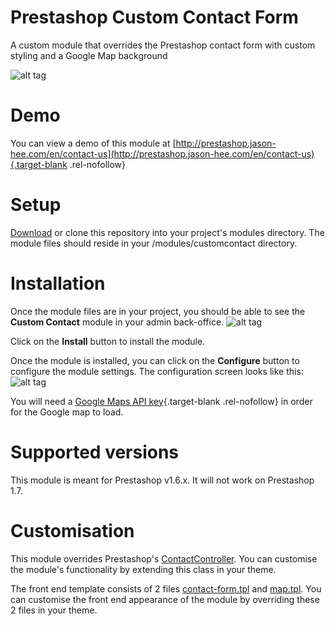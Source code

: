 # Prestashop Custom Contact Form
A custom module that overrides the Prestashop contact form with custom styling and a Google Map background

![alt tag](http://i.imgur.com/yNXH4WP.jpg)

# Demo
You can view a demo of this module at [http://prestashop.jason-hee.com/en/contact-us](http://prestashop.jason-hee.com/en/contact-us){.target-blank .rel-nofollow}

# Setup
[Download](https://github.com/jasonheecs/prestashop-contact-form-google-map/archive/master.zip) or clone this repository into your project's modules directory. The module files should reside in your <project dir>/modules/customcontact directory.

# Installation
Once the module files are in your project, you should be able to see the **Custom Contact** module in your admin back-office.
![alt tag](http://i.imgur.com/kOqHPuo.jpg)

Click on the **Install** button to install the module.

Once the module is installed, you can click on the **Configure** button to configure the module settings. The configuration screen looks like this:
![alt tag](http://i.imgur.com/FRkQQsc.jpg)

You will need a [Google Maps API key](https://developers.google.com/maps/documentation/javascript/get-api-key){.target-blank .rel-nofollow} in order for the Google map to load.

# Supported versions
This module is meant for Prestashop v1.6.x. It will not work on Prestashop 1.7.

# Customisation
This module overrides Prestashop's [ContactController](customcontact/override/controllers/front/ContactController). You can customise the module's functionality by extending this class in your theme.

The front end template consists of 2 files [contact-form.tpl](customcontact/views/templates/front/contact-form.tpl) and [map.tpl](customcontact/views/templates/front/map.tpl). You can customise the front end appearance of the module by overriding these 2 files in your theme.